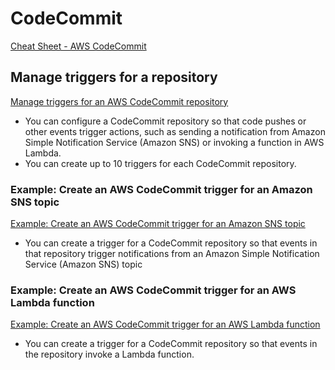 # CodeCommit

[Cheat Sheet -  AWS CodeCommit](https://tutorialsdojo.com/aws-codecommit)

## Manage triggers for a repository

[Manage triggers for an AWS CodeCommit repository](https://docs.aws.amazon.com/codecommit/latest/userguide/how-to-notify.html)

- You can configure a CodeCommit repository so that code pushes or other events trigger actions, such as sending a notification from Amazon Simple Notification Service (Amazon SNS) or invoking a function in AWS Lambda. 
- You can create up to 10 triggers for each CodeCommit repository.

### Example: Create an AWS CodeCommit trigger for an Amazon SNS topic

[Example: Create an AWS CodeCommit trigger for an Amazon SNS topic](https://docs.aws.amazon.com/codecommit/latest/userguide/how-to-notify-sns.html)

- You can create a trigger for a CodeCommit repository so that events in that repository trigger notifications from an Amazon Simple Notification Service (Amazon SNS) topic


### Example: Create an AWS CodeCommit trigger for an AWS Lambda function

[Example: Create an AWS CodeCommit trigger for an AWS Lambda function](https://docs.aws.amazon.com/codecommit/latest/userguide/how-to-notify-lambda.html)

- You can create a trigger for a CodeCommit repository so that events in the repository invoke a Lambda function. 
